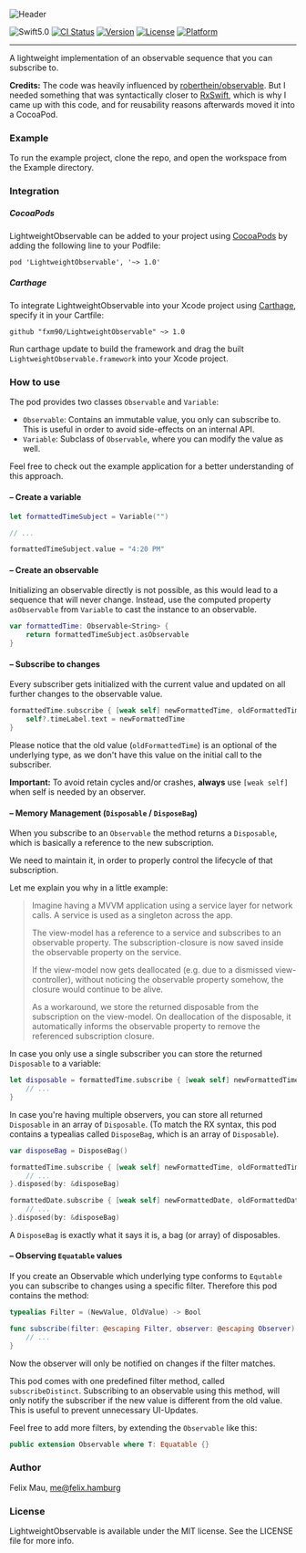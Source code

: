 ![Header](https://felix.hamburg/files/github/lightweight-observable/header.png)

![Swift5.0](https://img.shields.io/badge/Swift-5.0-green.svg?style=flat) [![CI Status](http://img.shields.io/travis/fxm90/LightweightObservable.svg?style=flat)](https://travis-ci.org/fxm90/LightweightObservable) [![Version](https://img.shields.io/cocoapods/v/LightweightObservable.svg?style=flat)](http://cocoapods.org/pods/LightweightObservable) [![License](https://img.shields.io/cocoapods/l/LightweightObservable.svg?style=flat)](http://cocoapods.org/pods/LightweightObservable) [![Platform](https://img.shields.io/cocoapods/p/LightweightObservable.svg?style=flat)](http://cocoapods.org/pods/LightweightObservable)

---

A lightweight implementation of an observable sequence that you can subscribe to.

**Credits:** The code was heavily influenced by [roberthein/observable](https://github.com/roberthein/Observable). But I needed something that was syntactically closer to [RxSwift](https://github.com/ReactiveX/RxSwift), which is why I came up with this code, and for reusability reasons afterwards moved it into a CocoaPod.

### Example
To run the example project, clone the repo, and open the workspace from the Example directory.

### Integration
##### CocoaPods
LightweightObservable can be added to your project using [CocoaPods](https://cocoapods.org/) by adding the following line to your Podfile:
```
pod 'LightweightObservable', '~> 1.0'
```

##### Carthage
To integrate LightweightObservable into your Xcode project using [Carthage](https://github.com/Carthage/Carthage), specify it in your Cartfile:
```
github "fxm90/LightweightObservable" ~> 1.0
```
Run carthage update to build the framework and drag the built `LightweightObservable.framework` into your Xcode project.

### How to use
The pod provides two classes `Observable` and `Variable`:
 - `Observable`: Contains an immutable value, you only can subscribe to. This is useful in order to avoid side-effects on an internal API. 
 - `Variable`: Subclass of `Observable`, where you can modify the value as well.

Feel free to check out the example application for a better understanding of this approach.

#### – Create a variable
```swift
let formattedTimeSubject = Variable("")

// ...

formattedTimeSubject.value = "4:20 PM"
```

#### – Create an observable
Initializing an observable directly is not possible, as this would lead to a sequence that will never change. Instead, use the computed property `asObservable` from `Variable` to cast the instance to an observable.
```swift
var formattedTime: Observable<String> {
    return formattedTimeSubject.asObservable
}
```

#### – Subscribe to changes
Every subscriber gets initialized with the current value and updated on all further changes to the observable value.

```swift
formattedTime.subscribe { [weak self] newFormattedTime, oldFormattedTime in
    self?.timeLabel.text = newFormattedTime
}
```

Please notice that the old value (`oldFormattedTime`) is an optional of the underlying type, as we don't have this value on the initial call to the subscriber.

**Important:** To avoid retain cycles and/or crashes, **always** use `[weak self]` when self is needed by an observer.

#### – Memory Management (`Disposable` / `DisposeBag`)

When you subscribe to an `Observable` the method returns a `Disposable`, which is basically a reference to the new subscription.

We need to maintain it, in order to properly control the lifecycle of that subscription.

Let me explain you why in a little example:

> Imagine having a MVVM application using a service layer for network calls. A service is used as a singleton across the app.
> 
> The view-model has a reference to a service and subscribes to an observable property. The subscription-closure is now saved inside the observable property on the service.
> 
> If the view-model now gets deallocated (e.g. due to a dismissed view-controller), without noticing the observable property somehow, the closure would continue to be alive. 
> 
> As a workaround, we store the returned disposable from the subscription on the view-model. On deallocation of the disposable, it automatically informs the observable property to remove the referenced subscription closure.

In case you only use a single subscriber you can store the returned `Disposable` to a variable:
```swift
let disposable = formattedTime.subscribe { [weak self] newFormattedTime, oldFormattedTime in
	// ...
}
```

In case you're having multiple observers, you can store all returned `Disposable` in an array of `Disposable`. (To match the RX syntax, this pod contains a typealias called `DisposeBag`, which is an array of `Disposable`).
```swift
var disposeBag = DisposeBag()

formattedTime.subscribe { [weak self] newFormattedTime, oldFormattedTime in
    // ...
}.disposed(by: &disposeBag)

formattedDate.subscribe { [weak self] newFormattedDate, oldFormattedDate in
    // ...
}.disposed(by: &disposeBag)
```

A `DisposeBag` is exactly what it says it is, a bag (or array) of disposables.

#### – Observing `Equatable` values
If you create an Observable which underlying type conforms to `Equtable` you can subscribe to changes using a specific filter. Therefore this pod contains the method:
```swift
typealias Filter = (NewValue, OldValue) -> Bool

func subscribe(filter: @escaping Filter, observer: @escaping Observer) -> Disposable {
    // ...
}
```

Now the observer will only be notified on changes if the filter matches.

This pod comes with one predefined filter method, called `subscribeDistinct`. Subscribing to an observable using this method, will only notify the subscriber if the new value is different from the old value. This is useful to prevent unnecessary UI-Updates.

Feel free to add more filters, by extending the `Observable` like this:
```swift
public extension Observable where T: Equatable {}
```

### Author

Felix Mau, me@felix.hamburg

### License

LightweightObservable is available under the MIT license. See the LICENSE file for more info.
